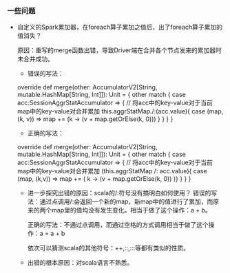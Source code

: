 




### 一些问题

* 自定义的Spark累加器，在foreach算子累加之值后，出了foreach算子累加的值消失？

	原因：重写的merge函数出错，导致Driver端在合并各个节点发来的累加器时未合并成功。
	
	* 错误的写法：
	
	override def merge(other: AccumulatorV2[String, mutable.HashMap[String, Int]]): Unit = {
      other match {
        case acc:SessionAggrStatAccumulator => {
          // 将acc中的key-value对于当前map中的key-value对合并累加
          this.aggrStatMap./:(acc.value){
            case (map, (k, v)) => 
              map += (k -> (v + map.getOrElse(k, 0)))
          }
        }
      }
    }

	* 正确的写法：
	
	override def merge(other: AccumulatorV2[String, mutable.HashMap[String, Int]]): Unit = {
      other match {
        case acc:SessionAggrStatAccumulator => {
          // 将acc中的key-value对于当前map中的key-value对合并累加
          (this.aggrStatMap /: acc.value){ case (map, (k,v)) => map += ( k -> (v + map.getOrElse(k, 0)) )}
        }
      }
    }

	* 进一步探究出错的原因：scala的/:符号没有搞明白如何使用？
		错误的写法：通过点调用/:会返回一个新的map，新map中的值进行了累加，而原来的两个map里的值均没有发生变化。相当于做了这个操作：a + b。
	
		正确的写法：不通过点调用，而通过空格的方式调用相当于做了这个操作：a = a + b
	
		依次可以猜测scala的其他符号：++,::,:::等都有类似的性质。
	
	* 出错的根本原因：对scala语言不熟悉。
	
	
	

